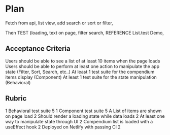 # Plan

Fetch from api, list view, add search or sort or filter,

Then TEST (loading, text on page, filter search, REFERENCE List.test Demo,

## Acceptance Criteria

Users should be able to see a list of at least 10 items when the page loads
Users should be able to perform at least one action to manipulate the app state (Filter, Sort, Search, etc..)
At least 1 test suite for the compendium items display (Component)
At least 1 test suite for the state manipulation (Behavioral)

## Rubric

1 Behavioral test suite 5
1 Component test suite 5
A List of items are shown on page load 2
Should render a loading state while data loads 2
At least one way to manipulate state through UI 2
Compendium list is loaded with a useEffect hook 2
Deployed on Netlify with passing CI 2
